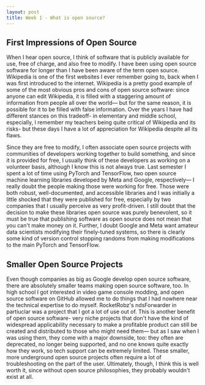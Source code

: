 ```yaml
---
layout: post
title: Week 1 - What is open source?
---
```


## First Impressions of Open Source
When I hear open source, I think of software that is publicly available for use, free of charge, and also free to modify. I have been using open source software for longer than I have been aware of the term open source. Wikipedia is one of the first websites I ever remember going to, back when I was first introduced to the internet. <!--more--> Wikipedia is a pretty good example of some of the most obvious pros and cons of open source software: since anyone can edit Wikipedia, it is filled with a staggering amount of information from people all over the world— but for the same reason, it is possible for it to be filled with false information. Over the years I have had different stances on this tradeoff- in elementary and middle school, especially, I remember my teachers being quite critical of Wikipedia and its risks- but these days I have a lot of appreciation for Wikipedia despite all its flaws.

Since they are free to modify, I often associate open source projects with communities of developers working together to build something, and since it is provided for free, I usually think of these developers as working on a volunteer basis, although I know this is not always true. Last semester I spent a lot of time using PyTorch and TensorFlow, two open source machine learning libraries developed by Meta and Google, respectively— I really doubt the people making those were working for free. Those were both robust, well-documented, and accessible libraries and I was initially a little shocked that they were published for free, especially by two companies that I usually perceive as very profit-driven. I still doubt that the decision to make these libraries open source was purely benevolent, so it must be true that publishing software as open source does not mean that you can't make money on it. Further, I doubt Google and Meta want amateur data scientists modifying their finely-tuned systems, so there is clearly some kind of version control stopping randoms from making modifications to the main PyTorch and TensorFlow.

## Smaller Open Source Projects
Even though companies as big as Google develop open source software, there are absolutely smaller teams making open source software, too. In high school I got interested in video game console modding, and open source software on GitHub allowed me to do things that I had nowhere near the technical expertise to do myself. RocketRobz's ndsForwarder in partiuclar was a project that I got a lot of use out of. This is another benefit of open source software- very niche projects that don't have the kind of widespread applicability necessary to make a profitable product can still be created and distributed to those who might need them— but as I saw when I was using them, they come with a major downside, too: they often are deprecated, no longer being supported, and no one knows quite exactly how they work, so tech support can be extremely limited. These smaller, more underground open source projects often require a lot of troubleshooting on the part of the user. Ultimately, though, I think this is well worth it, since without open source philosophies, they probably wouldn't exist at all.